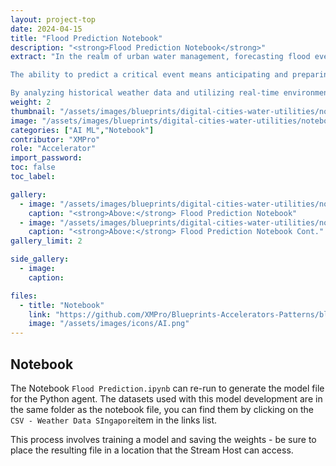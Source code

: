 ```yaml
---
layout: project-top
date: 2024-04-15
title: "Flood Prediction Notebook"
description: "<strong>Flood Prediction Notebook</strong>"
extract: "In the realm of urban water management, forecasting flood events with high precision is critical for safeguarding infrastructure, managing resources, and protecting communities.

The ability to predict a critical event means anticipating and preparing for flood events with the utmost accuracy. This XMPro Notebook applies a machine learning approach, utilizing Support Vector Regression (SVR), to predict the probability of flood events in an urban setting.

By analyzing historical weather data and utilizing real-time environmental monitoring, we aim to enhance flood prediction models, offering a valuable tool for water utilities and disaster response teams in their efforts to mitigate the impacts of floods in urban areas."
weight: 2
thumbnail: "/assets/images/blueprints/digital-cities-water-utilities/notebook01.png"
image: "/assets/images/blueprints/digital-cities-water-utilities/notebook01.png"
categories: ["AI ML","Notebook"]
contributor: "XMPro"
role: "Accelerator"
import_password: 
toc: false
toc_label: 

gallery:
  - image: "/assets/images/blueprints/digital-cities-water-utilities/notebook01.png"
    caption: "<strong>Above:</strong> Flood Prediction Notebook"
  - image: "/assets/images/blueprints/digital-cities-water-utilities/notebook02.png"
    caption: "<strong>Above:</strong> Flood Prediction Notebook Cont."
gallery_limit: 2

side_gallery:
  - image: 
    caption: 

files:
  - title: "Notebook"
    link: "https://github.com/XMPro/Blueprints-Accelerators-Patterns/blob/master/blueprints/digital-cities-water-utilities/notebook/Flood%20Prediction.ipynb"
    image: "/assets/images/icons/AI.png"
---
```


## Notebook
The Notebook `Flood Prediction.ipynb` can re-run to generate the model file for the Python agent.
The datasets used with this model development are in the same folder as the notebook file, you can find them by clicking on the `CSV - Weather Data SIngapore`item in the links list.

This process involves training a model and saving the weights - be sure to place the resulting file in a location that the Stream Host can access.
